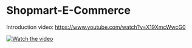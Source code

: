# Shopmart-E-Commerce

Introduction video: https://www.youtube.com/watch?v=X19XmcWwcG0


[![Watch the video](https://i.imgur.com/vKb2F1B.png)](https://youtu.be/X19XmcWwcG0)
